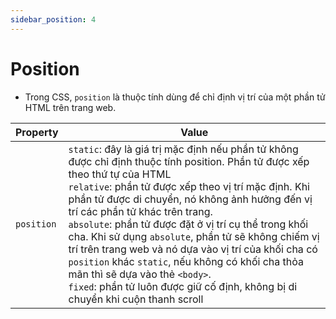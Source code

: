 ```yaml
---
sidebar_position: 4
---
```


# Position

- Trong CSS, `position` là thuộc tính dùng để chỉ định vị trí của một phần tử HTML trên trang web.

| Property   | Value                                                                                                                                                                                                                                                                                                                                                                                                                                                                                                                                                                                                                               |
| ---------- | ----------------------------------------------------------------------------------------------------------------------------------------------------------------------------------------------------------------------------------------------------------------------------------------------------------------------------------------------------------------------------------------------------------------------------------------------------------------------------------------------------------------------------------------------------------------------------------------------------------------------------------- |
| `position` | `static`: đây là giá trị mặc định nếu phần tử không được chỉ định thuộc tính position. Phần tử được xếp theo thứ tự của HTML<br />`relative`: phần tử được xếp theo vị trí mặc định. Khi phần tử được di chuyển, nó không ảnh hưởng đến vị trí các phần tử khác trên trang.<br />`absolute`: phần tử được đặt ở vị trí cụ thể trong khối cha. Khi sử dụng `absolute`, phần tử sẽ không chiếm vị trí trên trang web và nó dựa vào vị trí của khối cha có `position` khác `static`, nếu không có khối cha thỏa mãn thì sẽ dựa vào thẻ `<body>`.<br />`fixed`: phần tử luôn được giữ cố định, không bị di chuyển khi cuộn thanh scroll |
